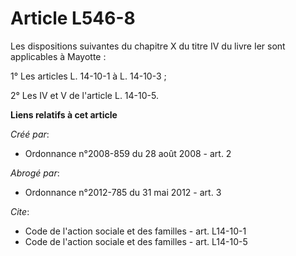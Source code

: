 # Article L546-8

Les dispositions suivantes du chapitre X du titre IV du livre Ier sont applicables à Mayotte : 

1° Les articles L. 14-10-1 à L. 14-10-3 ; 

2° Les IV et V de l'article L. 14-10-5.

**Liens relatifs à cet article**

_Créé par_:

  - Ordonnance n°2008-859 du 28 août 2008 - art. 2

_Abrogé par_:

  - Ordonnance n°2012-785 du 31 mai 2012 - art. 3

_Cite_:

  - Code de l'action sociale et des familles - art. L14-10-1
  - Code de l'action sociale et des familles - art. L14-10-5
